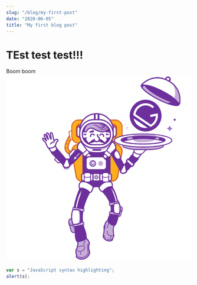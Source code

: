 ```yaml
---
slug: "/blog/my-first-post"
date: "2020-06-05"
title: "My first blog post"
---
```


# TEst test test!!!
Boom boom
![Hopper The Rabbit](../images/gatsby-astronaut.png)

```javascript
var s = "JavaScript syntax highlighting";
alert(s);
```
